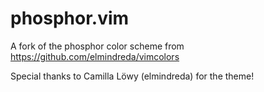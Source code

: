 # phosphor.vim
A fork of the phosphor color scheme from https://github.com/elmindreda/vimcolors

Special thanks to Camilla Löwy (elmindreda) for the theme!
